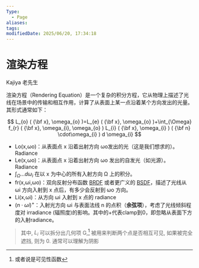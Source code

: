 ```yaml
---
Type:
  - Page
aliases: 
tags: 
modifiedDate: 2025/06/20, 17:34:18
---
```


# 渲染方程

Kajiya 老先生

渲染方程（Rendering Equation）是一个复杂的积分方程，它从物理上描述了光线在场景中的传输和相互作用，计算了从表面上某一点沿着某个方向发出的光量。其形式通常如下：

$$
L_{o} ( {\bf x}, \omega_{o} )=L_{e} ( {\bf x}, \omega_{o} )+\int_{\Omega} f_{r} ( {\bf x}, \omega_{i}, \omega_{o} ) L_{i} ( {\bf x}, \omega_{i} ) ( {\bf n} \cdot\omega_{i} ) d \omega_{i}
$$

- Lo​(x,ωo​)：从表面点 x 沿着出射方向 ωo​ 发出的光（这是我们想求的）。Radiance
- Le​(x,ωo​)：从表面点 x 沿着出射方向 ωo​ 发出的自发光（如光源）。 Radiance
- $\int_{\Omega}...d \omega_{i}$ 在以 x 为中心的所有入射方向 Ω 上的积分。
- fr​(x,ωi​,ωo​)：双向反射分布函数 [BRDF](BRDF.md) 或者更广义的 [BSDF](BSDF.md)，描述了光线从 ωi​ 方向入射到 x 点后，有多少会反射到 ωo​ 方向。
- Li​(x,ωi​)：从方向 ωi​ 入射到 x 点的 radiance
- $(n⋅ωi​)^+$：入射光方向 ωi​ 与表面法线 n 的点积（**余弦项**），考虑了光线倾斜程度对 irradiance (辐照度)的影响。其中的+代表clamp到0，即忽略从表面下方的入射radiance。

> 其中, $L_i$ 可以拆分出几何项 G,[^1] 被用来判断两个点是否相互可见, 如果被完全遮挡, 则为 0. 通常可以理解为阴影

[^1]: 或者说是可见性函数
